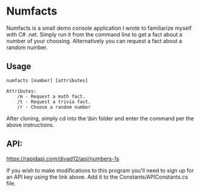 # Numfacts

Numfacts is a small demo console application I wrote to familiarize myself with C# .net. Simply run it from the command line to get a fact about a number of your choosing. Alternatively you can request a fact about a random number. 

## Usage
    numfacts [number] [attributes]

    Attributes:
        /m - Request a math fact.
        /t - Request a trivia fact.
        /r - Choose a random number

After cloning, simply cd into the \bin folder and enter the command per the above instructions.  

## API:

https://rapidapi.com/divad12/api/numbers-1s

 If you wish to make modifications to this program you'll need to sign up for an API key using the link above. Add it to the Constants/APIConstants.cs file.
